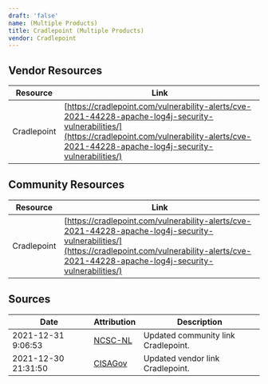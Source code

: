 ```yaml
---
draft: 'false'
name: (Multiple Products)
title: Cradlepoint (Multiple Products)
vendor: Cradlepoint
---
```


## Vendor Resources
| Resource | Link |
| --- | --- |
| Cradlepoint | [https://cradlepoint.com/vulnerability-alerts/cve-2021-44228-apache-log4j-security-vulnerabilities/](https://cradlepoint.com/vulnerability-alerts/cve-2021-44228-apache-log4j-security-vulnerabilities/) |

## Community Resources
| Resource | Link |
| --- | --- |
| Cradlepoint | [https://cradlepoint.com/vulnerability-alerts/cve-2021-44228-apache-log4j-security-vulnerabilities/](https://cradlepoint.com/vulnerability-alerts/cve-2021-44228-apache-log4j-security-vulnerabilities/) |


## Sources
| Date | Attribution | Description |
| --- | --- | --- |
| 2021-12-31 9:06:53 | [NCSC-NL](https://github.com/NCSC-NL/log4shell/blob/main/software/README.md) | Updated community link Cradlepoint.  |
| 2021-12-30 21:31:50 | [CISAGov](https://raw.githubusercontent.com/cisagov/log4j-affected-db/develop/README.md) | Updated vendor link Cradlepoint.  |
